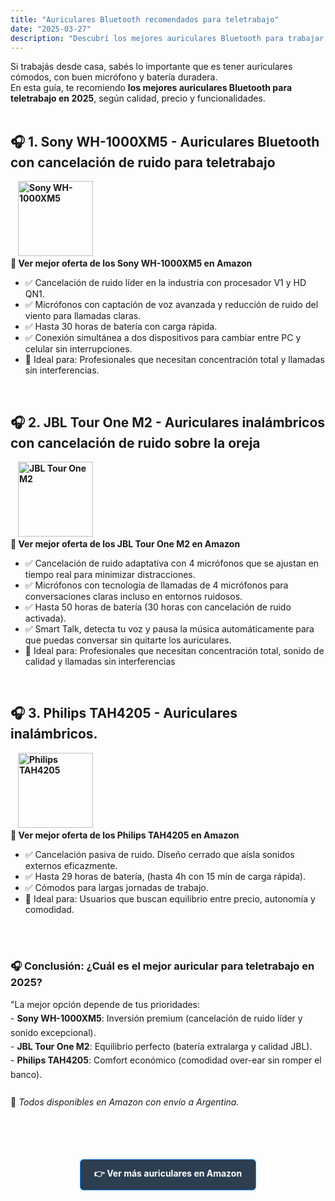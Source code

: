 ```yaml
---
title: "Auriculares Bluetooth recomendados para teletrabajo"
date: "2025-03-27"
description: "Descubrí los mejores auriculares Bluetooth para trabajar desde casa con comodidad y buena calidad de sonido."
---
```


Si trabajás desde casa, sabés lo importante que es tener auriculares cómodos, con buen micrófono y batería duradera.  
En esta guía, te recomiendo **los mejores auriculares Bluetooth para teletrabajo en 2025**, según calidad, precio y funcionalidades.  
<br>

## 🎧 1. **Sony WH-1000XM5** - Auriculares Bluetooth con cancelación de ruido para teletrabajo

<div class="flex items-center gap-10 sm:gap-20"> 
  <div class="hover:scale-105 transition-transform">
    <a href="https://amzn.to/4lbNTxJ" style="margin-left: auto; text-decoration: none; padding: 8px 12px; border-radius: 5px; font-weight: bold;">
    <img src="https://m.media-amazon.com/images/I/61qmRVWOoML._AC_SL1500_.jpg" alt="Sony WH-1000XM5" width="120" height="120">
    <br>
    🛒 Ver mejor oferta de los Sony WH-1000XM5 en Amazon
    </a>
  </div>
  <div>
    <ul>
        <li>✅ Cancelación de ruido líder en la industria con procesador V1 y HD QN1.</li>  
        <li>✅ Micrófonos con captación de voz avanzada y reducción de ruido del viento para llamadas claras.</li>  
        <li>✅ Hasta 30 horas de batería con carga rápida.</li>  
        <li>✅ Conexión simultánea a dos dispositivos para cambiar entre PC y celular sin interrupciones.</li>
        <li>🎯 Ideal para: Profesionales que necesitan concentración total y llamadas sin interferencias.</li>
    </ul>
  </div>
</div>

<br>

## 🎧 2. **JBL Tour One M2** - Auriculares inalámbricos con cancelación de ruido sobre la oreja 

<div class="flex items-center gap-10 sm:gap-20">
<div class="hover:scale-105 transition-transform">
    <a href="https://amzn.to/3FNFBf3" style="margin-left: auto; text-decoration: none; padding: 8px 12px; border-radius: 5px; font-weight: bold;">
    <img src="https://m.media-amazon.com/images/I/61rJmoiiYHL._AC_SL1500_.jpg" alt="JBL Tour One M2" width="120" height="120">
    <br>
    🛒 Ver mejor oferta de los JBL Tour One M2 en Amazon
    </a>
  </div> 
  <div>
    <ul>
        <li>✅ Cancelación de ruido adaptativa con 4 micrófonos que se ajustan en tiempo real para minimizar distracciones.</li>  
        <li>✅ Micrófonos con tecnología de llamadas de 4 micrófonos para conversaciones claras incluso en entornos ruidosos.  </li>  
        <li>✅ Hasta 50 horas de batería (30 horas con cancelación de ruido activada).</li>  
        <li>✅ Smart Talk, detecta tu voz y pausa la música automáticamente para que puedas conversar sin quitarte los auriculares. </li> 
        <li>🎯 Ideal para: Profesionales que necesitan concentración total, sonido de calidad y llamadas sin interferencias</li>
    </ul>
 </div>
</div>

<br>

## 🎧 3. **Philips TAH4205** - Auriculares inalámbricos. 

<div class="flex items-center gap-10 sm:gap-20"> 
<div class="hover:scale-105 transition-transform">
    <a href="https://amzn.to/4hZJwml" style="margin-left: auto; text-decoration: none; padding: 8px 12px; border-radius: 5px; font-weight: bold;">
    <img src="https://m.media-amazon.com/images/I/71NbN9Xjz2L._AC_SY879_.jpg" alt="Philips TAH4205" width="120" height="120">
    <br>
    🛒 Ver mejor oferta de los Philips TAH4205 en Amazon
    </a>
  </div> 
  <div>
    <ul>
        <li>✅ Cancelación pasiva de ruido. Diseño cerrado que aísla sonidos externos eficazmente. </li>  
        <li>✅ Hasta 29 horas de batería, (hasta 4h con 15 min de carga rápida). </li>  
        <li>✅ Cómodos para largas jornadas de trabajo.  </li>  
        <li>🎯 Ideal para: Usuarios que buscan equilibrio entre precio, autonomía y comodidad.</li>
    </ul>
 </div>
</div>
<br><br>

  
<h3 style="margin-bottom: 15px;">🎧 Conclusión: ¿Cuál es el mejor auricular para teletrabajo en 2025?</h3>

<p style="margin-bottom: 20px; line-height: 1.6;">
"La mejor opción depende de tus prioridades:<br>
- <strong>Sony WH-1000XM5</strong>: Inversión premium (cancelación de ruido líder y sonido excepcional).<br>
- <strong>JBL Tour One M2</strong>: Equilibrio perfecto (batería extralarga y calidad JBL).<br>
- <strong>Philips TAH4205</strong>: Comfort económico (comodidad over-ear sin romper el banco).<br><br>
📌 <em>Todos disponibles en Amazon con envío a Argentina.</em>
</p>

<br><br>

<div style="text-align: center; margin: 25px 0;">
  <a href="https://amzn.to/4iZ0y5K" style="background: #2C3E50; color: white; padding: 12px 22px; border-radius: 6px; font-weight: bold; text-decoration: none; border: 1px solid #1E90FF; transition: all 0.3s ease; display: inline-block;"
     onmouseover="this.style.backgroundColor='#1E3A8A'; this.style.transform='translateY(-2px)';" 
     onmouseout="this.style.backgroundColor='#2C3E50'; this.style.transform='translateY(0)';">
    👉 Ver más auriculares en Amazon
  </a>
</div>


